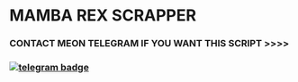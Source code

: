 # MAMBA REX SCRAPPER

### CONTACT MEON TELEGRAM IF YOU WANT THIS SCRIPT >>>>

### [![telegram badge](https://img.shields.io/badge/BLACKMAMBA_OFFICIAL-30302f?style=for-the-badge&logo=telegram)](https://t.me/BLACKMAMBA_OFFICIAL)
